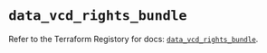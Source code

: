 # `data_vcd_rights_bundle`

Refer to the Terraform Registory for docs: [`data_vcd_rights_bundle`](https://registry.terraform.io/providers/vmware/vcd/3.10.0/docs/data-sources/rights_bundle).
